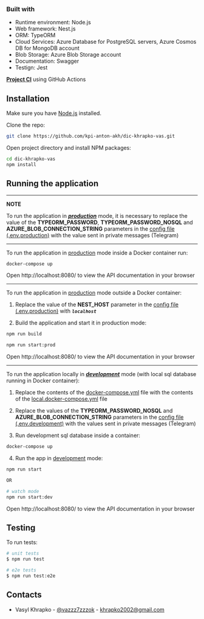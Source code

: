 ### Built with

- Runtime environment: Node.js
- Web framework: Nest.js
- ORM: TypeORM
- Cloud Services: Azure Database for PostgreSQL servers, Azure Cosmos DB for MongoDB account
- Blob Storage: Azure Blob Storage account
- Documentation: Swagger
- Testign: Jest

[**Project CI**](https://github.com/kpi-anton-akh/dic-khrapko-vas/actions) using GitHub Actions

## Installation

Make sure you have [Node.js](http://nodejs.org/) installed.

Clone the repo:

```bash
git clone https://github.com/kpi-anton-akh/dic-khrapko-vas.git
```

Open project directory and install NPM packages:

```bash
cd dic-khrapko-vas
npm install
```

## Running the application

---

**NOTE**

To run the application in **_<u>production</u>_** mode, it is necessary to replace the value of the **TYPEORM_PASSWORD**, **TYPEORM_PASSWORD_NOSQL** and **AZURE_BLOB_CONNECTION_STRING** parameters in the [config file (.env.production)](.env.production) with the value sent in private messages (Telegram)

---

To run the application in <u>production</u> mode inside a Docker container run:

```bash
docker-compose up
```

Open http://localhost:8080/ to view the API documentation in your browser

---

To run the application in <u>production</u> mode outside a Docker container:

1. Replace the value of the **NEST_HOST** parameter in the [config file (.env.production)](.env.production) with **_`localhost`_**

2. Build the application and start it in production mode:

```bash
npm run build

npm run start:prod
```

Open http://localhost:8080/ to view the API documentation in your browser

---

To run the application locally in **_<u>development</u>_** mode (with local sql database running in Docker container):

1. Replace the contents of the [docker-compose.yml](docker-compose.yml) file with the contents of the [local.docker-compose.yml](local.docker-compose.yml) file

2. Replace the values of the **TYPEORM_PASSWORD_NOSQL** and **AZURE_BLOB_CONNECTION_STRING** parameters in the [config file (.env.development)](.env.development) with the values sent in private messages (Telegram)

3. Run development sql database inside a container:

```bash
docker-compose up
```

4. Run the app in <u>development</u> mode:

```bash
npm run start

OR

# watch mode
npm run start:dev
```

Open http://localhost:8080/ to view the API documentation in your browser

## Testing

To run tests:

```bash
# unit tests
$ npm run test

# e2e tests
$ npm run test:e2e
```

## Contacts

- Vasyl Khrapko - [@vazzz7zzzok](https://t.me/vazzz7zzzok) - khrapko2002@gmail.com
